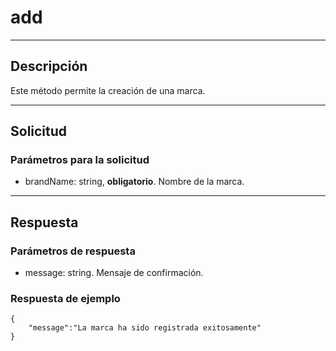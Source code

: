 # add

---
## Descripción
Este método permite la creación de una marca.

---
## Solicitud
### Parámetros para la solicitud
* brandName: string, **obligatorio**. Nombre de la marca.

---
## Respuesta
### Parámetros de respuesta
* message: string. Mensaje de confirmación.

### Respuesta de ejemplo
```
{
    "message":"La marca ha sido registrada exitosamente"
}
```